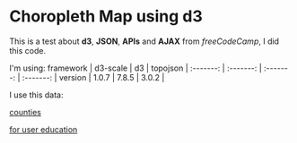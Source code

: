 # Choropleth Map using d3

This is a test about **d3**, **JSON**, **APIs** and **AJAX** from _freeCodeCamp_, I did this code.

I'm using:
framework |  d3-scale |    d3     |  topojson |
:-------: | :-------: | :-------: | :-------: |
version   |   1.0.7   |   7.8.5   |   3.0.2   |


I use this data:

[counties](https://raw.githubusercontent.com/no-stack-dub-sack/testable-projects-fcc/master/src/data/choropleth_map/counties.json)

[for user education](https://raw.githubusercontent.com/no-stack-dub-sack/testable-projects-fcc/master/src/data/choropleth_map/for_user_education.json)
